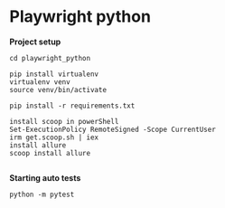 # Playwright python

**Project setup**

```
cd playwright_python

pip install virtualenv
virtualenv venv
source venv/bin/activate

pip install -r requirements.txt

install scoop in powerShell
Set-ExecutionPolicy RemoteSigned -Scope CurrentUser
irm get.scoop.sh | iex
install allure
scoop install allure


```

**Starting auto tests**

```
python -m pytest
```
